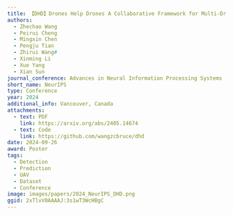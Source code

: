 ```yaml
---
title: 【DHD】Drones Help Drones A Collaborative Framework for Multi-Drone Object Trajectory Prediction and Beyond
authors:
  - Zhechao Wang
  - Peirui Cheng
  - Mingxin Chen
  - Pengju Tian
  - Zhirui Wang#
  - Xinming Li
  - Xue Yang
  - Xian Sun
journal_conference: Advances in Neural Information Processing Systems
short_name: NeurIPS
type: Conference
year: 2024
additional_info: Vancouver, Canada
attachments:
  - text: PDF
    link: https://arxiv.org/abs/2405.14674
  - text: Code
    link: https://github.com/wangzcbruce/dhd
date: 2024-09-26
award: Poster
tags:
  - Detection
  - Prediction
  - UAV
  - Dataset
  - Conference
image: images/papers/2024_NeurIPS_DHD.png
ggid: 2xTlvV0AAAAJ:3s1wT3WcHBgC
---
```

